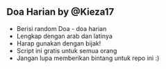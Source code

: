 ## Doa Harian by @Kieza17

* Berisi random Doa - doa harian
* Lengkap dengan arab dan latinya
* Harap gunakan dengan bijak!
* Script ini gratis untuk semua orang
* Jangan lupa memberikan bintang untuk repo ini :)
